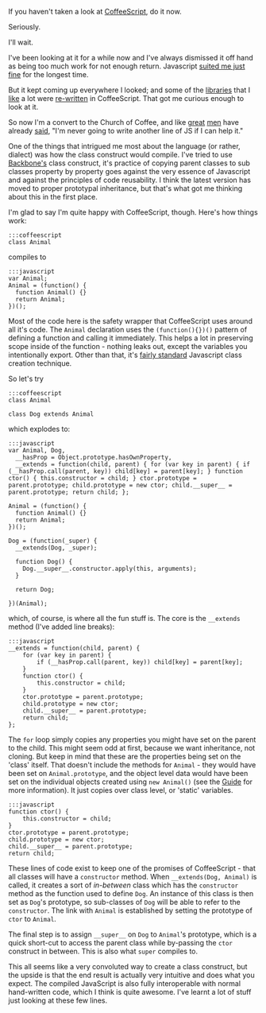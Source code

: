 <!--
~~~
title: "How CoffeeScript Class Modeling Works"
slug: /javascript/coffeescript-class-model
date: 2012-02-23
publish: yes
tags: [javascript, coffeescript, oop]
~~~
-->

If you haven't taken a look at [CoffeeScript](http://coffeescript.org/), do it now. 

Seriously. 

I'll wait. 

I've been looking at it for a while now and I've always dismissed it off hand as being too much work for not enough return. Javascript [suited me just fine][guide] for the longest time. 

But it kept coming up everywhere I looked; and some of the [libraries](http://documentcloud.github.com/underscore/docs/underscore.html) that I [like](http://spinejs.com/) a lot were [re-written](http://jashkenas.github.com/coffee-script/documentation/docs/underscore.html) in CoffeeScript. That got me curious enough to look at it. 

So now I'm a convert to the Church of Coffee, and like [great](http://brendaneich.com/2011/01/harmony-of-my-dreams/) [men](http://alexmaccaw.com/) have already [said](https://github.com/maccman/spine/issues/91#issuecomment-1783011), "I'm never going to write another line of JS if I can help it."

One of the things that intrigued me most about the language (or rather, dialect) was how the class construct would compile. I've tried to use [Backbone's](http://documentcloud.github.com/backbone/) class construct, it's practice of copying parent classes to sub classes property by property goes against the very essence of Javascript and against the principles of code reusability. I think the latest version has moved to proper prototypal inheritance, but that's what got me thinking about this in the first place.  

I'm glad to say I'm quite happy with CoffeeScript, though. Here's how things work:

    :::coffeescript
    class Animal

compiles to 

    :::javascript
    var Animal;    
    Animal = (function() {    
      function Animal() {}    
      return Animal;    
    })();

Most of the code here is the safety wrapper that CoffeeScript uses around all it's code. The `Animal` declaration uses the `(function(){})()` pattern of defining a function and calling it immediately. This helps a lot in preserving scope inside of the function -  nothing leaks out, except the variables you intentionally export. Other than that, it's [fairly standard][guide] Javascript class creation technique. 

So let's try

    :::coffeescript
    class Animal
    
    class Dog extends Animal

which explodes to:

    :::javascript
    var Animal, Dog,
      __hasProp = Object.prototype.hasOwnProperty,
      __extends = function(child, parent) { for (var key in parent) { if (__hasProp.call(parent, key)) child[key] = parent[key]; } function ctor() { this.constructor = child; } ctor.prototype = parent.prototype; child.prototype = new ctor; child.__super__ = parent.prototype; return child; };
    
    Animal = (function() {    
      function Animal() {}    
      return Animal;    
    })();
    
    Dog = (function(_super) {    
      __extends(Dog, _super);    

      function Dog() {
        Dog.__super__.constructor.apply(this, arguments);
      }
    
      return Dog;
    
    })(Animal);

which, of course, is where all the fun stuff is. The core is the `__extends` method (I've added line breaks):

    :::javascript
    __extends = function(child, parent) { 
        for (var key in parent) { 
            if (__hasProp.call(parent, key)) child[key] = parent[key]; 
        } 
        function ctor() { 
            this.constructor = child; 
        } 
        ctor.prototype = parent.prototype; 
        child.prototype = new ctor; 
        child.__super__ = parent.prototype; 
        return child; 
    };

The `for` loop simply copies any properties you might have set on the parent to the child. This might seem odd at first, because we want inheritance, not cloning. But keep in mind that these are the properties being set on the 'class' itself. That doesn't include the methods for `Animal` - they would have been set on `Animal.prototype`, and the object level data would have been set on the individual objects created using `new Animal()` (see the [Guide][guide] for more information). It just copies over class level, or 'static' variables. 

    :::javascript
    function ctor() { 
        this.constructor = child; 
    } 
    ctor.prototype = parent.prototype; 
    child.prototype = new ctor; 
    child.__super__ = parent.prototype; 
    return child; 

These lines of code exist to keep one of the promises of CoffeeScript - that all classes will have a `constructor` method. When `__extends(Dog, Animal)` is called, it creates a sort of *in-between* class which has the `constructor` method as the function used to define `Dog`. An instance of this class is then set as `Dog`'s prototype, so sub-classes of `Dog` will be able to refer to the `constructor`. The link with `Animal` is established by setting the prototype of `ctor` to `Animal`. 

The final step is to assign `__super__` on `Dog` to `Animal`'s prototype, which is a quick short-cut to access the parent class while by-passing the `ctor` construct in between. This is also what `super` compiles to. 

This all seems like a very convoluted way to create a class construct, but the upside is that the end result is actually very intuitive and does what you expect. The compiled JavaScript is also fully interoperable with normal hand-written code, which I think is quite awesome. I've learnt a lot of stuff just looking at these few lines. 




[guide]: http://hangar.runway7.net/javascript-guide-to-objects-functions-scope-prototpyes-closures